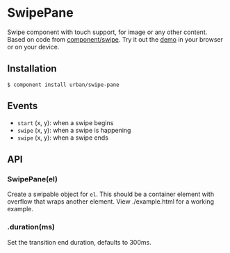 # SwipePane

  Swipe component with touch support, for image or any other content. Based on code from [component/swipe](https://github.com/component/swipe). Try it out the [demo](http://urban.github.com/swipe-pane/) in your browser or on your device.

## Installation

    $ component install urban/swipe-pane

## Events

- `start` (x, y): when a swipe begins
- `swipe` (x, y): when a swipe is happening
- `swipe` (x, y): when a swipe ends

## API

### SwipePane(el)

  Create a swipable object for `el`. This should be a container element with 
  overflow that wraps another element. View ./example.html for a working example.

### .duration(ms)

  Set the transition end duration, defaults to 300ms.

